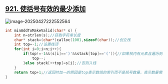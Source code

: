 ## [921. 使括号有效的最少添加](https://leetcode.cn/problems/minimum-add-to-make-parentheses-valid/) 

![image-20250427222552564](https://gggzxh.oss-cn-beijing.aliyuncs.com/img/20250427222552564.png) 

```c
int minAddToMakeValid(char* s) {
    int n=strlen(s);//获取字符串长度
    char* stack=(char*)calloc(1001,sizeof(char));//创立栈
    int top=-1;//设置栈顶
    for(int i=0;i<n;i++){
        if(top!=-1&&(s[i]==')'&&stack[top]=='(')){//如果栈内有元素且遍历到的字符为左括号，栈顶元素为右括号则出栈
            top--;
        }else stack[++top]=s[i];//否则入栈
    }
    return top+1;//返回时加一的原因是top表示数组的索引而不是括号数量，表示数量需要加一
}
```

